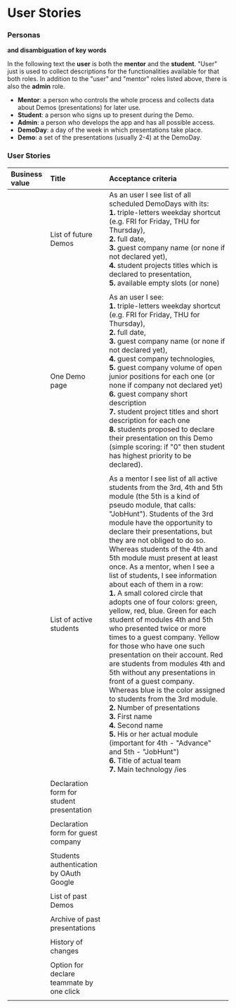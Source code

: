 # User Stories  
  
### Personas  
**and disambiguation of key words**  
  
In the following text the **user** is both the **mentor** and the **student**. "User" just is used to collect descriptions for the functionalities available for that both roles. In addition to the "user" and "mentor" roles listed above, there is also the **admin** role.  
- **Mentor**: a person who controls the whole process and collects data about Demos (presentations) for later use.  
- **Student**: a person who signs up to present during the Demo.  
- **Admin**: a person who develops the app and has all possible access.
- **DemoDay**: a day of the week in which presentations take place.   
- **Demo**: a set of the presentations (usually 2-4) at the DemoDay.  
  
### User Stories

| **Business value** | **Title** | **Acceptance criteria** |  
| :--- | :--- | :--- |  
|      | List of future Demos | As an user I see list of all scheduled DemoDays with its:<br/>**1.** triple-letters weekday shortcut (e.g. FRI for Friday, THU for Thursday),<br/>**2.** full date,<br/>**3.** guest company name (or none if not declared yet),<br/>**4.** student projects titles which is declared to presentation,<br/>**5.** available empty slots (or none) |
|      |   |   |  
|      | One Demo page | As an user I see:<br/>**1.** triple-letters weekday shortcut (e.g. FRI for Friday, THU for Thursday),<br/>**2.** full date,<br/>**3.** guest company name (or none if not declared yet),<br/>**4.** guest company technologies,<br/>**5.** guest company volume of open junior positions for each one (or none if company not declared yet)<br/>**6.** guest company short description<br/>**7.** student project titles and short description for each one<br/>**8.** students proposed to declare their presentation on this Demo (simple scoring: if "0" then student has highest priority to be declared). |
|      |   |   |  
|      | List of active students | As a mentor I see list of all active students from the 3rd, 4th and 5th module (the 5th is a kind of pseudo module, that calls: "JobHunt"). Students of the 3rd module have the opportunity to declare their presentations, but they are not obliged to do so. Whereas students of the 4th and 5th module must present at least once. As a mentor, when I see a list of students, I see information about each of them in a row:<br/>**1.** A small colored circle that adopts one of four colors: green, yellow, red, blue. Green for each student of modules 4th and 5th who presented twice or more times to a guest company. Yellow for those who have one such presentation on their account. Red are students from modules 4th and 5th without any presentations in front of a guest company. Whereas blue is the color assigned to students from the 3rd module.<br/>**2.** Number of presentations<br/>**3.** First name<br/>**4.** Second name<br/>**5.** His or her actual module (important for 4th - "Advance" and 5th - "JobHunt")<br/>**6.** Title of actual team<br/>**7.** Main technology /ies |
|      |   |   |
|      | Declaration form for student presentation |  |
|      |   |   |
|      | Declaration form for guest company |   |
|      |   |   |
|      | Students authentication by OAuth Google |   |
|      |   |   | 
|      | List of past Demos |   |
|      |   |   |  
|      | Archive of past presentations  |   |  
|      |   |   |  
|      | History of changes  |   |  
|      |   |   |  
|      | Option for declare teammate by one click  |  |  
|      |   |   |  